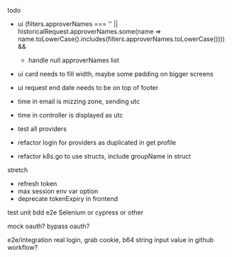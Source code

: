 todo
- ui                 (filters.approverNames === '' || historicalRequest.approverNames.some(name => name.toLowerCase().includes(filters.approverNames.toLowerCase()))) &&
  - handle null approverNames list

- ui card needs to fill width, maybe some padding on bigger screens
- ui request end date needs to be on top of footer
- time in email is mizzing zone, sending utc
- time in controller is displayed as utc
- test all providers
- refactor login for providers as duplicated in get profile
- refactor k8s.go to use structs, include groupName in struct

stretch
- refresh token
- max session env var option
- deprecate tokenExpiry in frontend

test
  unit
  bdd
  e2e Selenium or cypress or other

  mock oauth?
  bypass oauth?

  e2e/integration 
  real login, grab cookie, b64 string input value in github workflow?

